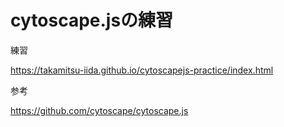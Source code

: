 # cytoscape.jsの練習

練習

<https://takamitsu-iida.github.io/cytoscapejs-practice/index.html>

参考

<https://github.com/cytoscape/cytoscape.js>
